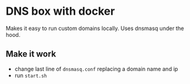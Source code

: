 # DNS box with docker
Makes it easy to run custom domains locally. Uses dnsmasq under the hood.

## Make it work
* change last line of `dnsmasq.conf` replacing a domain name and ip
* run `start.sh`
